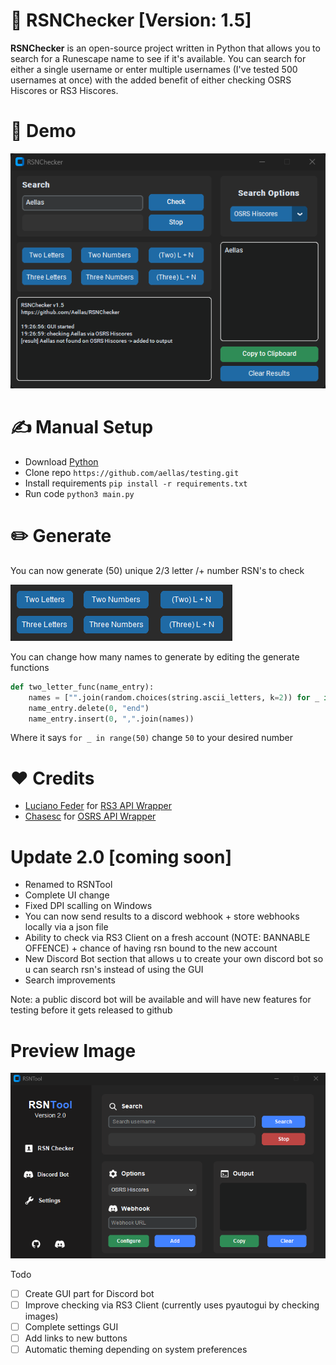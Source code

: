 # 🔎 RSNChecker [Version: 1.5]
**RSNChecker** is an open-source project written in Python that allows you to search for a Runescape name to see if it's available. You can search for either a single username or enter multiple usernames (I've tested 500 usernames at once) with the added benefit of either checking OSRS Hiscores or RS3 Hiscores.

# 🧭 Demo 
![Image](/images/image.png?raw=true "Demo")

# ✍️ Manual Setup
+ Download [Python](https://www.python.org/)
+ Clone repo `https://github.com/aellas/testing.git`
+ Install requirements `pip install -r requirements.txt`
+ Run code `python3 main.py` <br />

# ✏️ Generate
You can now generate (50) unique 2/3 letter /+ number RSN's to check

![Image](/images/generate.png?raw=true "Generate")

You can change how many names to generate by editing the generate functions
```python
def two_letter_func(name_entry):
    names = ["".join(random.choices(string.ascii_letters, k=2)) for _ in range(50)]
    name_entry.delete(0, "end")
    name_entry.insert(0, ",".join(names))
```
Where it says `for _ in range(50)` change `50` to your desired number

# ❤️ Credits
+ [Luciano Feder](https://github.com/lucianofeder) for [RS3 API Wrapper](https://github.com/lucianofeder/runescape3-api-wrapper)
+ [Chasesc](https://github.com/Chasesc) for [OSRS API Wrapper](https://github.com/Chasesc/OSRS-API-Wrapper)

# Update 2.0 [coming soon]

+ Renamed to RSNTool
+ Complete UI change
+ Fixed DPI scalling on Windows
+ You can now send results to a discord webhook + store webhooks locally via a json file
+ Ability to check via RS3 Client on a fresh account (NOTE: BANNABLE OFFENCE) + chance of having rsn bound to the new account
+ New Discord Bot section that allows u to create your own discord bot so u can search rsn's instead of using the GUI
+ Search improvements

Note: a public discord bot will be available and will have new features for testing before it gets released to github

# Preview Image

![Image](/images/2.0.png?raw=true "Update 2.0")

Todo
- [ ] Create GUI part for Discord bot
- [ ] Improve checking via RS3 Client (currently uses pyautogui by checking images)
- [ ] Complete settings GUI
- [ ] Add links to new buttons
- [ ] Automatic theming depending on system preferences
